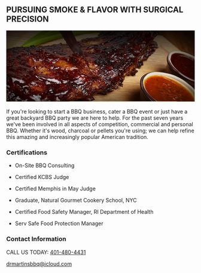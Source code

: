 ## PURSUING SMOKE & FLAVOR WITH SURGICAL PRECISION

![BBQ is Beautiful!](/assets/images/DR-Martin-BBQ.jpg "Dr. Martin's BBQ")

If you're looking to start a BBQ business, cater a BBQ event or just have a great backyard BBQ party we are here to help. For the past seven years we've been involved in all aspects of competition, commercial and personal BBQ. Whether it's wood, charcoal or pellets you're using; we can help refine this amazing and increasingly popular American tradition.


### Certifications

- On-Site BBQ Consulting

- Certified KCBS Judge

- Certified Memphis in May Judge

- Graduate, Natural Gourmet Cookery School, NYC

- Certified Food Safety Manager, RI Department of Health

- Serv Safe Food Protection Manager

### Contact Information

CALL US TODAY: [401-480-4431](tel:401-480-4431)

<drmartinsbbq@icloud.com>
